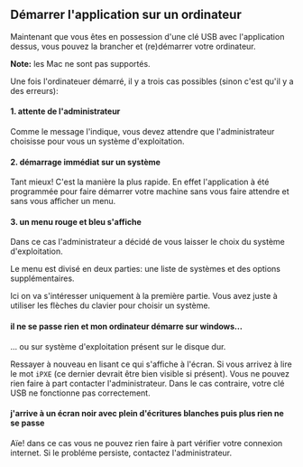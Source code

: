 ## Démarrer l'application sur un ordinateur

Maintenant que vous êtes en possession d'une clé USB avec l'application dessus, vous pouvez la brancher et (re)démarrer votre ordinateur.

**Note:** les Mac ne sont pas supportés.

Une fois  l'ordinateuer démarré, il y a trois cas possibles (sinon c'est qu'il y a des erreurs):

#### 1. attente de l'administrateur

Comme le message l'indique, vous devez attendre que l'administrateur choisisse pour vous un système d'exploitation.

#### 2. démarrage immédiat sur un système

Tant mieux! C'est la manière la plus rapide. En effet l'application à été programmée pour faire démarrer votre machine sans vous faire attendre et sans vous afficher un menu.

#### 3. un menu rouge et bleu s'affiche

Dans ce cas l'administrateur a décidé de vous laisser le choix du système d'exploitation.

Le menu est divisé en deux parties: une liste de systèmes et des options supplémentaires.

Ici on va s'intéresser uniquement à la première partie. Vous avez juste à utiliser les flèches du clavier pour choisir un système.

#### il ne se passe rien et mon ordinateur démarre sur windows...

... ou sur système d'exploitation présent sur le disque dur.

Ressayer à nouveau en lisant ce qui s'affiche à l'écran. Si vous arrivez à lire le mot `iPXE` (ce dernier devrait être bien visible si présent). Vous ne pouvez rien faire à part contacter l'administrateur. Dans le cas contraire, votre clé USB ne fonctionne pas correctement.

#### j'arrive à un écran noir avec plein d'écritures blanches puis plus rien  ne se passe

Aïe! dans ce cas vous ne pouvez rien faire à part vérifier votre connexion internet. Si le probléme persiste, contactez l'administrateur.
